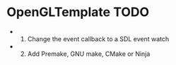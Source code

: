 # OpenGLTemplate TODO
- 1. Change the event callback to a SDL event watch
- 2. Add Premake, GNU make, CMake or Ninja